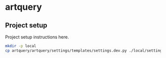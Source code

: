 # artquery
## Project setup

Project setup instructions here.

```bash
mkdir -p local
cp artquery/artquery/settings/templates/settings.dev.py ./local/settings.dev.py
```
